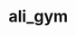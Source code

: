 # ali_gym
<img src="https://i.ibb.co/4d52Dzy/screencapture-file-C-Users-Nasim-Downloads-Compressed-ali-20201122-T015315-Z-001-ali-index-html-2020.png" alt="" border="0">

